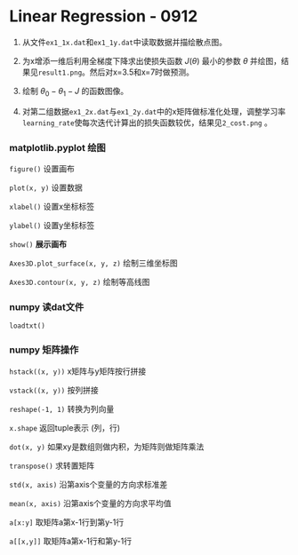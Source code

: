 # Linear Regression - 0912

1. 从文件`ex1_1x.dat`和`ex1_1y.dat`中读取数据并描绘散点图。

2. 为x增添一维后利用全梯度下降求出使损失函数 $J(\theta)$ 最小的参数 $\theta$ 并绘图，结果见`result1.png`。然后对x=3.5和x=7时做预测。

3. 绘制 $\theta_0 - \theta_1 - J$ 的函数图像。

4. 对第二组数据`ex1_2x.dat`与`ex1_2y.dat`中的x矩阵做标准化处理，调整学习率`learning_rate`使每次迭代计算出的损失函数较优，结果见`2_cost.png` 。

### matplotlib.pyplot 绘图

`figure()` 设置画布

`plot(x, y)` 设置数据

`xlabel()` 设置x坐标标签

`ylabel()` 设置y坐标标签

`show()` **展示画布**

`Axes3D.plot_surface(x, y, z)` 绘制三维坐标图

`Axes3D.contour(x, y, z)` 绘制等高线图

### numpy 读dat文件

`loadtxt()`

### numpy 矩阵操作

`hstack((x, y))` x矩阵与y矩阵按行拼接

`vstack((x, y))` 按列拼接

`reshape(-1, 1)` 转换为列向量

`x.shape` 返回tuple表示 (列，行)

`dot(x, y)` 如果xy是数组则做内积，为矩阵则做矩阵乘法

`transpose()` 求转置矩阵

`std(x, axis)` 沿第axis个变量的方向求标准差

`mean(x, axis)` 沿第axis个变量的方向求平均值

`a[x:y]` 取矩阵a第x-1行到第y-1行

`a[[x,y]]` 取矩阵a第x-1行和第y-1行